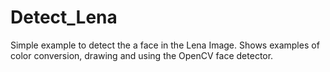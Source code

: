 # Detect_Lena

Simple example to detect the a face in the Lena Image. Shows examples of color conversion, drawing and using the OpenCV face detector.  
